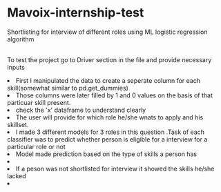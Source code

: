 # Mavoix-internship-test
Shortlisting for interview of different roles using ML logistic regression algorithm
<br>
<br>

To test the project go to Driver section in the file and provide necessary inputs <br>

<li>First I manipulated the data to create a seperate column for each skill(somewhat similar to pd.get_dummies)
<li>Those columns were later filled by 1 and 0 values on the basis of that particuar skill present.
<li>check the 'x' dataframe to understand clearly</li>
<li>The user will provide for which role he/she wnats to apply and his skillset.
<li>I made 3 different models for 3 roles in this question .Task of each classifier was to predict whether person is eligible for a interview for a particular role or not 
 <li>Model made prediction based on the type of skills a person has <li>
 <li> If a peson was not shortlisted for interview it showed the skills he/she lacked <li>
 
